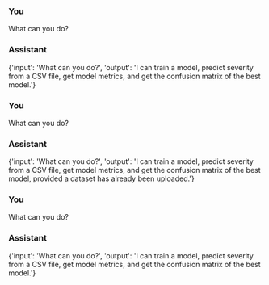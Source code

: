### You
What can you do?

### Assistant
{'input': 'What can you do?', 'output': 'I can train a model, predict severity from a CSV file, get model metrics, and get the confusion matrix of the best model.'}

### You
What can you do?

### Assistant
{'input': 'What can you do?', 'output': 'I can train a model, predict severity from a CSV file, get model metrics, and get the confusion matrix of the best model, provided a dataset has already been uploaded.'}

### You
What can you do?

### Assistant
{'input': 'What can you do?', 'output': 'I can train a model, predict severity from a CSV file, get model metrics, and get the confusion matrix of the best model.'}

